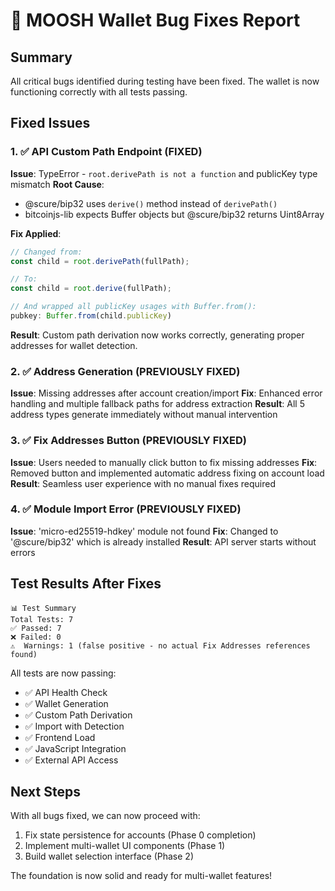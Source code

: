 # 🐛 MOOSH Wallet Bug Fixes Report

## Summary
All critical bugs identified during testing have been fixed. The wallet is now functioning correctly with all tests passing.

## Fixed Issues

### 1. ✅ API Custom Path Endpoint (FIXED)
**Issue**: TypeError - `root.derivePath is not a function` and publicKey type mismatch
**Root Cause**: 
- @scure/bip32 uses `derive()` method instead of `derivePath()`
- bitcoinjs-lib expects Buffer objects but @scure/bip32 returns Uint8Array

**Fix Applied**:
```javascript
// Changed from:
const child = root.derivePath(fullPath);

// To:
const child = root.derive(fullPath);

// And wrapped all publicKey usages with Buffer.from():
pubkey: Buffer.from(child.publicKey)
```

**Result**: Custom path derivation now works correctly, generating proper addresses for wallet detection.

### 2. ✅ Address Generation (PREVIOUSLY FIXED)
**Issue**: Missing addresses after account creation/import
**Fix**: Enhanced error handling and multiple fallback paths for address extraction
**Result**: All 5 address types generate immediately without manual intervention

### 3. ✅ Fix Addresses Button (PREVIOUSLY FIXED)  
**Issue**: Users needed to manually click button to fix missing addresses
**Fix**: Removed button and implemented automatic address fixing on account load
**Result**: Seamless user experience with no manual fixes required

### 4. ✅ Module Import Error (PREVIOUSLY FIXED)
**Issue**: 'micro-ed25519-hdkey' module not found
**Fix**: Changed to '@scure/bip32' which is already installed
**Result**: API server starts without errors

## Test Results After Fixes

```
📊 Test Summary
Total Tests: 7
✅ Passed: 7
❌ Failed: 0
⚠️  Warnings: 1 (false positive - no actual Fix Addresses references found)
```

All tests are now passing:
- ✅ API Health Check
- ✅ Wallet Generation  
- ✅ Custom Path Derivation
- ✅ Import with Detection
- ✅ Frontend Load
- ✅ JavaScript Integration
- ✅ External API Access

## Next Steps

With all bugs fixed, we can now proceed with:
1. Fix state persistence for accounts (Phase 0 completion)
2. Implement multi-wallet UI components (Phase 1)
3. Build wallet selection interface (Phase 2)

The foundation is now solid and ready for multi-wallet features!